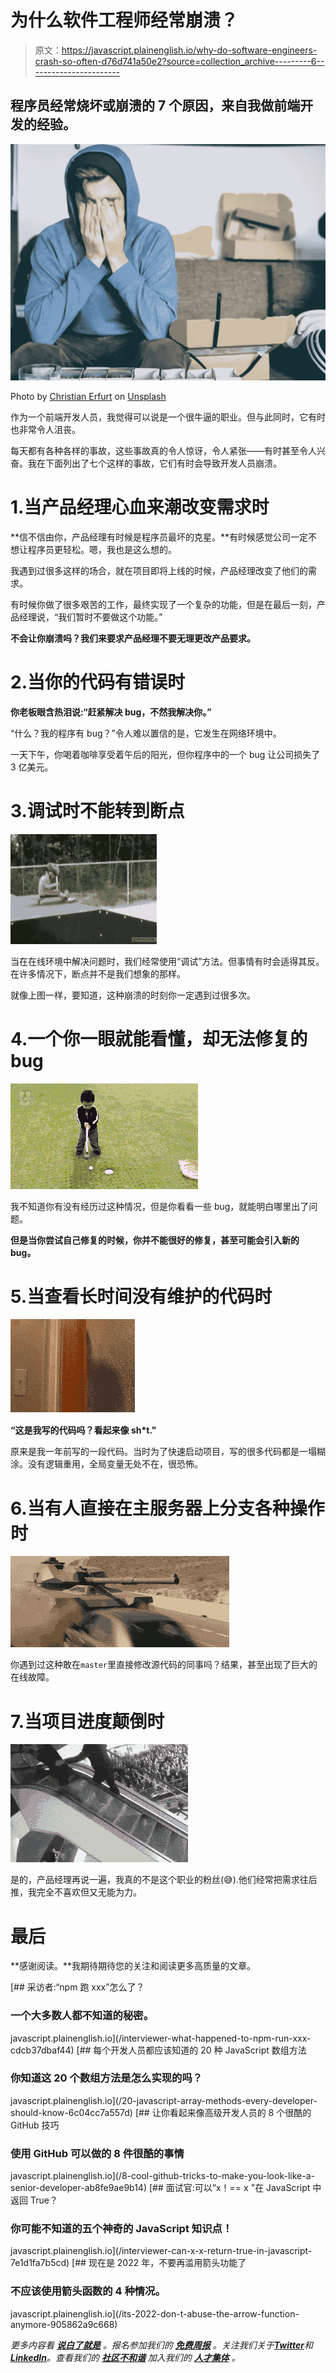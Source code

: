 # 为什么软件工程师经常崩溃？

> 原文：<https://javascript.plainenglish.io/why-do-software-engineers-crash-so-often-d76d741a50e2?source=collection_archive---------6----------------------->

## 程序员经常烧坏或崩溃的 7 个原因，来自我做前端开发的经验。

![](img/5f2842b63b8e3334cc852f00250239ae.png)

Photo by [Christian Erfurt](https://unsplash.com/@christnerfurt?utm_source=medium&utm_medium=referral) on [Unsplash](https://unsplash.com?utm_source=medium&utm_medium=referral)

作为一个前端开发人员，我觉得可以说是一个很牛逼的职业。但与此同时，它有时也非常令人沮丧。

每天都有各种各样的事故，这些事故真的令人惊讶，令人紧张——有时甚至令人兴奋。我在下面列出了七个这样的事故，它们有时会导致开发人员崩溃。

# 1.当产品经理心血来潮改变需求时

**信不信由你，产品经理有时候是程序员最坏的克星。**有时候感觉公司一定不想让程序员更轻松。嗯，我也是这么想的。

我遇到过很多这样的场合，就在项目即将上线的时候，产品经理改变了他们的需求。

有时候你做了很多艰苦的工作，最终实现了一个复杂的功能，但是在最后一刻，产品经理说，“我们暂时不要做这个功能。”

**不会让你崩溃吗？我们来要求产品经理不要无理更改产品要求。**

# 2.当你的代码有错误时

**你老板眼含热泪说:“赶紧解决 bug，不然我解决你。”**

“什么？我的程序有 bug？”令人难以置信的是，它发生在网络环境中。

一天下午，你喝着咖啡享受着午后的阳光，但你程序中的一个 bug 让公司损失了 3 亿美元。

# 3.调试时不能转到断点

![](img/7bc2bfa8b7dd80b4fac7a3ddfc0d5040.png)

当在在线环境中解决问题时，我们经常使用“调试”方法。但事情有时会适得其反。在许多情况下，断点并不是我们想象的那样。

就像上图一样，要知道，这种崩溃的时刻你一定遇到过很多次。

# 4.一个你一眼就能看懂，却无法修复的 bug

![](img/3cb5b6ad00719424d8a66485d5521c6a.png)

我不知道你有没有经历过这种情况，但是你看看一些 bug，就能明白哪里出了问题。

**但是当你尝试自己修复的时候，你并不能很好的修复，甚至可能会引入新的 bug。**

# 5.当查看长时间没有维护的代码时

![](img/46866f6a2eebbab33447619179d5902f.png)

**“这是我写的代码吗？看起来像 sh*t."**

原来是我一年前写的一段代码。当时为了快速启动项目，写的很多代码都是一塌糊涂。没有逻辑重用，全局变量无处不在，很恐怖。

# 6.当有人直接在主服务器上分支各种操作时

![](img/ad18fdf50b7032ec9b148270af4f25ac.png)

你遇到过这种敢在`master`里直接修改源代码的同事吗？结果，甚至出现了巨大的在线故障。

# 7.当项目进度颠倒时

![](img/c30d053caf136f6ca9614b26239437e7.png)

是的，产品经理再说一遍，我真的不是这个职业的粉丝(😅).他们经常把需求往后推，我完全不喜欢但又无能为力。

# 最后

**感谢阅读。**我期待期待您的关注和阅读更多高质量的文章。

[](/interviewer-what-happened-to-npm-run-xxx-cdcb37dbaf44) [## 采访者:“npm 跑 xxx”怎么了？

### 一个大多数人都不知道的秘密。

javascript.plainenglish.io](/interviewer-what-happened-to-npm-run-xxx-cdcb37dbaf44) [](/20-javascript-array-methods-every-developer-should-know-6c04cc7a557d) [## 每个开发人员都应该知道的 20 种 JavaScript 数组方法

### 你知道这 20 个数组方法是怎么实现的吗？

javascript.plainenglish.io](/20-javascript-array-methods-every-developer-should-know-6c04cc7a557d) [](/8-cool-github-tricks-to-make-you-look-like-a-senior-developer-ab8fe9ae9b14) [## 让你看起来像高级开发人员的 8 个很酷的 GitHub 技巧

### 使用 GitHub 可以做的 8 件很酷的事情

javascript.plainenglish.io](/8-cool-github-tricks-to-make-you-look-like-a-senior-developer-ab8fe9ae9b14) [](/interviewer-can-x-x-return-true-in-javascript-7e1d1fa7b5cd) [## 面试官:可以“x！== x "在 JavaScript 中返回 True？

### 你可能不知道的五个神奇的 JavaScript 知识点！

javascript.plainenglish.io](/interviewer-can-x-x-return-true-in-javascript-7e1d1fa7b5cd) [](/its-2022-don-t-abuse-the-arrow-function-anymore-905862a9c668) [## 现在是 2022 年，不要再滥用箭头功能了

### 不应该使用箭头函数的 4 种情况。

javascript.plainenglish.io](/its-2022-don-t-abuse-the-arrow-function-anymore-905862a9c668) 

*更多内容看* [***说白了就是***](https://plainenglish.io/) *。报名参加我们的* [***免费周报***](http://newsletter.plainenglish.io/) *。关注我们关于*[***Twitter***](https://twitter.com/inPlainEngHQ)*和*[***LinkedIn***](https://www.linkedin.com/company/inplainenglish/)*。查看我们的* [***社区不和谐***](https://discord.gg/GtDtUAvyhW) *加入我们的* [***人才集体***](https://inplainenglish.pallet.com/talent/welcome) *。*